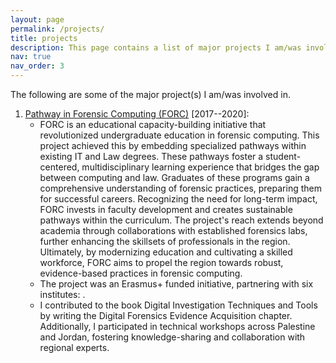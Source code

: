 ```yaml
---
layout: page
permalink: /projects/
title: projects
description: This page contains a list of major projects I am/was involved in.
nav: true
nav_order: 3
---
```


The following are some of the major project(s) I am/was involved in.

1. [Pathway in Forensic Computing (FORC)](https://erasmus-plus.ec.europa.eu/projects/search/details/574063-EPP-1-2016-1-IT-EPPKA2-CBHE-JP) \[2017--2020\]: 
   - FORC is an educational capacity-building initiative that revolutionized undergraduate education in forensic computing.  This project achieved this by embedding specialized pathways within existing IT and Law degrees.  These pathways foster a student-centered, multidisciplinary learning experience that bridges the gap between computing and law. Graduates of these programs gain a comprehensive understanding of forensic practices, preparing them for successful careers. Recognizing the need for long-term impact, FORC invests in faculty development and creates sustainable pathways within the curriculum. The project's reach extends beyond academia through collaborations with established forensics labs, further enhancing the skillsets of professionals in the region. Ultimately, by modernizing education and cultivating a skilled workforce, FORC aims to propel the region towards robust, evidence-based practices in forensic computing.
   - The project was an Erasmus+ funded initiative, partnering with six institutes: .
   - I contributed to the book Digital Investigation Techniques and Tools by writing the Digital Forensics Evidence Acquisition chapter. Additionally, I participated in technical workshops across Palestine and Jordan, fostering knowledge-sharing and collaboration with regional experts.

